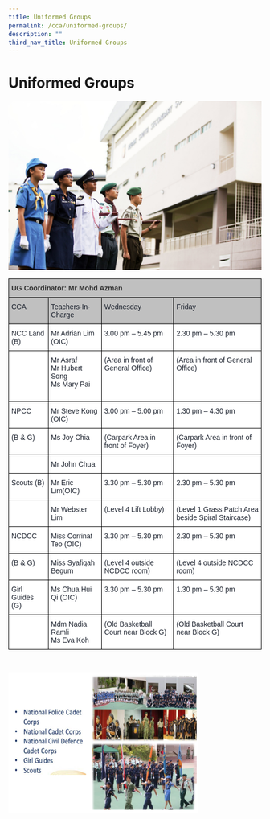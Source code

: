 ```yaml
---
title: Uniformed Groups
permalink: /cca/uniformed-groups/
description: ""
third_nav_title: Uniformed Groups
---
```

Uniformed Groups
================

![Uniformed Groups](/images/Uniformed-Group.jpg)

<style type="text/css">
.tg  {border-collapse:collapse;border-spacing:0;}
.tg td{border-color:black;border-style:solid;border-width:1px;font-family:Arial, sans-serif;font-size:14px;
  overflow:hidden;padding:10px 5px;word-break:normal;}
.tg th{border-color:black;border-style:solid;border-width:1px;font-family:Arial, sans-serif;font-size:14px;
  font-weight:normal;overflow:hidden;padding:10px 5px;word-break:normal;}
.tg .tg-b5tn{background-color:#c0c0c0;color:#323232;font-weight:bold;text-align:left;vertical-align:top}
.tg .tg-pkve{background-color:#c0c0c0;color:#1A202C;text-align:left;vertical-align:top}
.tg .tg-ryel{background-color:#FFF;color:#1A202C;text-align:left;vertical-align:top}
</style>
<table class="tg">
<thead>
  <tr>
    <th class="tg-b5tn" colspan="4"><span style="color:#323232">UG Coordinator: Mr Mohd Azman</span></th>
  </tr>
</thead>
<tbody>
  <tr>
    <td class="tg-pkve">CCA</td>
    <td class="tg-pkve">Teachers-In-Charge</td>
    <td class="tg-pkve">Wednesday</td>
    <td class="tg-pkve">Friday</td>
  </tr>
  <tr>
    <td class="tg-ryel">NCC Land (B)</td>
    <td class="tg-ryel">Mr Adrian Lim (OIC)</td>
    <td class="tg-ryel">3.00 pm – 5.45 pm</td>
    <td class="tg-ryel">2.30 pm – 5.30 pm</td>
  </tr>
  <tr>
    <td class="tg-ryel"></td>
    <td class="tg-ryel">Mr Asraf<br>Mr Hubert Song<br>Ms Mary Pai<br><br></td>
    <td class="tg-ryel">(Area in front of General Office)</td>
    <td class="tg-ryel">(Area in front of General Office)</td>
  </tr>
  <tr>
    <td class="tg-ryel">NPCC</td>
    <td class="tg-ryel">Mr Steve Kong (OIC)</td>
    <td class="tg-ryel">3.00 pm – 5.00 pm</td>
    <td class="tg-ryel">1.30 pm – 4.30 pm</td>
  </tr>
  <tr>
    <td class="tg-ryel">(B &amp; G)</td>
    <td class="tg-ryel">Ms Joy Chia</td>
    <td class="tg-ryel">(Carpark Area in front of Foyer)</td>
    <td class="tg-ryel">(Carpark Area in front of Foyer)</td>
  </tr>
  <tr>
    <td class="tg-ryel"></td>
    <td class="tg-ryel">Mr John Chua</td>
    <td class="tg-ryel"></td>
    <td class="tg-ryel"></td>
  </tr>
  <tr>
    <td class="tg-ryel">Scouts (B)</td>
    <td class="tg-ryel">Mr Eric Lim(OIC)</td>
    <td class="tg-ryel">3.30 pm – 5.30 pm</td>
    <td class="tg-ryel">2.30 pm – 5.30 pm</td>
  </tr>
  <tr>
    <td class="tg-ryel"></td>
    <td class="tg-ryel">Mr Webster Lim</td>
    <td class="tg-ryel">(Level 4 Lift Lobby)</td>
    <td class="tg-ryel">(Level 1 Grass Patch Area beside Spiral Staircase)</td>
  </tr>
  <tr>
    <td class="tg-ryel">NCDCC</td>
    <td class="tg-ryel">Miss Corrinat Teo (OIC)</td>
    <td class="tg-ryel">3.30 pm – 5.30 pm</td>
    <td class="tg-ryel">2.30 pm – 5.30 pm</td>
  </tr>
  <tr>
    <td class="tg-ryel">(B &amp; G)</td>
    <td class="tg-ryel">Miss Syafiqah Begum</td>
    <td class="tg-ryel">(Level 4 outside NCDCC room)</td>
    <td class="tg-ryel">(Level 4 outside NCDCC room)</td>
  </tr>
  <tr>
    <td class="tg-ryel">Girl Guides (G)</td>
    <td class="tg-ryel">Ms Chua Hui Qi (OIC)</td>
    <td class="tg-ryel">3.30 pm – 5.30 pm</td>
    <td class="tg-ryel">1.30 pm – 5.30 pm</td>
  </tr>
  <tr>
    <td class="tg-ryel"></td>
    <td class="tg-ryel">Mdm Nadia Ramli<br>Ms Eva Koh<br></td>
    <td class="tg-ryel">(Old Basketball Court near Block G)</td>
    <td class="tg-ryel">(Old Basketball Court near Block G)</td>
  </tr>
</tbody>
</table>

<br>


<img src="/images/UG.png"  
style="width:75%">